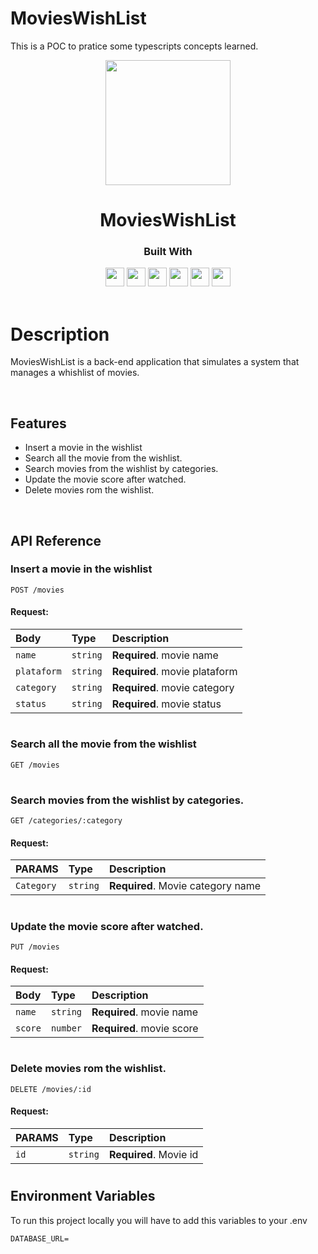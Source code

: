 # MoviesWishList
This is a POC to pratice some typescripts concepts learned.


<p align="center">
  <img  src="https://notion-emojis.s3-us-west-2.amazonaws.com/prod/svg-twitter/1f4fd-fe0f.svg" height=200>
</p>
<h1 align="center">
  MoviesWishList
</h1>
<div align="center">

  <h3>Built With</h3>

  <img src="https://img.shields.io/badge/Node.js-43853D?style=for-the-badge&logo=node.js&logoColor=white" height="30px"/>  
  <img src="https://img.shields.io/badge/Prisma-316192?style=for-the-badge&logo=prisma&logoColor=white" height="30px"/>
  <img src ="https://img.shields.io/badge/GitHub-100000?style=for-the-badge&logo=github&logoColor=white" height ="30px">
  <img src="https://img.shields.io/badge/Express.js-404D59?style=for-the-badge&logo=express.js&logoColor=white" height="30px"/>
  <img src="https://img.shields.io/badge/PostgreSQL-316192?style=for-the-badge&logo=postgresql&logoColor=white" height="30px"/>
  <img src="https://img.shields.io/badge/TypeScript-007ACC?style=for-the-badge&logo=typescript&logoColor=white" height="30px"/>
  
  <!-- Badges source: https://dev.to/envoy_/150-badges-for-github-pnk -->
</div>

<br/>

# Description

MoviesWishList is a back-end application that simulates a system that manages a whishlist of movies.

</br>

## Features

-   Insert a movie in the wishlist
-   Search all the movie from the wishlist.
-   Search movies from the wishlist by categories.
-   Update the movie score after watched.
-   Delete movies rom the wishlist.

</br>

## API Reference

### Insert a movie in the wishlist

```
POST /movies
```

#### Request:

| Body            | Type     | Description                     |
| :-------------- | :------- | :------------------------------ |
| `name`         | `string` | **Required**. movie name      |
| `plataform`      | `string` | **Required**. movie plataform    |
| `category` | `string` | **Required**. movie category  |
| `status` | `string` | **Required**. movie status |

#

### Search all the movie from the wishlist

```
GET /movies
```

#


### Search movies from the wishlist by categories.

```
GET /categories/:category
```

#### Request:

| PARAMS          | Type    | Description                        |
| :--------------- | :-------| :--------------------------------- |
| `Category`  | `string`| **Required**. Movie category name | 

####

#



### Update the movie score after watched.

```
PUT /movies
```

#### Request:

| Body            | Type     | Description                     |
| :-------------- | :------- | :------------------------------ |
| `name`         | `string` | **Required**. movie name      |
| `score` | `number` | **Required**. movie score |

#


### Delete movies rom the wishlist.

```
DELETE /movies/:id
```

#### Request:

| PARAMS          | Type    | Description                        |
| :--------------- | :-------| :--------------------------------- |
| `id`  | `string`| **Required**. Movie id | 

####

#


## Environment Variables

To run this project locally you will have to add this variables to your .env

`DATABASE_URL=` </br>

